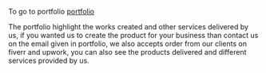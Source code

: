 To go to portfolio [portfolio](https://rajput64.github.io/portfolio.github.io/portfolio/)
	
The portfolio highlight the works created and other services delivered by us, if you wanted us to create the product for your business than contact us on the email given in portfolio, we also accepts order from our clients on fiverr and upwork, you can also see the products delivered and different services provided by us.  
